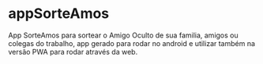 # appSorteAmos
App SorteAmos para sortear o Amigo Oculto de sua familia, amigos ou colegas do trabalho, app gerado para rodar no android e utilizar também na versão PWA para rodar através da web.
